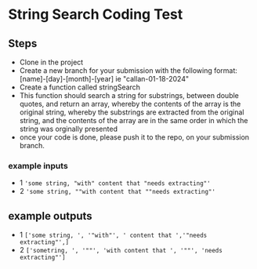 # String Search Coding Test

## Steps

- Clone in the project
- Create a new branch for your submission with the following format: [name]-[day]-[month]-[year] ie "callan-01-18-2024"
- Create a function called stringSearch
- This function should search a string for substrings, between double quotes, and return an array, whereby the contents of the array is the original string, whereby the substrings are extracted from the original string, and the contents of the array are in the same order in which the string was orginally presented
- once your code is done, please push it to the repo, on your submission branch.

### example inputs

- 1 ``'some string, "with" content that "needs extracting"'``
- 2 ``'some string, ""with content that ""needs extracting"'``

## example outputs

- 1 ``['some string, ', '"with"', ' content that ','"needs extracting"',]``
- 2 ``['sometring, ', '""', 'with content that ', '""', 'needs extracting"']``

